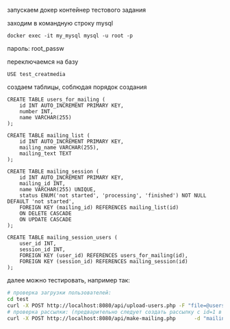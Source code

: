 запускаем докер контейнер тестового задания

заходим в командную строку mysql
```shell
docker exec -it my_mysql mysql -u root -p
```
пароль: root_passw

переключаемся на базу
```mysql
USE test_creatmedia
```
    
создаем таблицы, соблюдая порядок создания
```mysql
CREATE TABLE users_for_mailing (
    id INT AUTO_INCREMENT PRIMARY KEY,
    number INT,
    name VARCHAR(255)
);

CREATE TABLE mailing_list (
    id INT AUTO_INCREMENT PRIMARY KEY,
    mailing_name VARCHAR(255),
    mailing_text TEXT
);

CREATE TABLE mailing_session (
    id INT AUTO_INCREMENT PRIMARY KEY,
    mailing_id INT,
    name VARCHAR(255) UNIQUE,
    status ENUM('not started', 'processing', 'finished') NOT NULL DEFAULT 'not started',
    FOREIGN KEY (mailing_id) REFERENCES mailing_list(id)
    ON DELETE CASCADE
    ON UPDATE CASCADE
);

CREATE TABLE mailing_session_users (
    user_id INT,
    session_id INT,
    FOREIGN KEY (user_id) REFERENCES users_for_mailing(id),
    FOREIGN KEY (session_id) REFERENCES mailing_session(id)
);
```
далее можно тестировать, например так:

```bash
# проверка загрузки пользователей:
cd test
curl -X POST http://localhost:8080/api/upload-users.php -F "file=@users.csv"
# проверка рассылки: (предварительно следует создать рассылку с id=1 в таблице mailing_list)
curl -X POST http://localhost:8080/api/make-mailing.php      -d "mailing_id=1"      -d "mailing_name=ne2026 ozon 2025-10-09"
```
